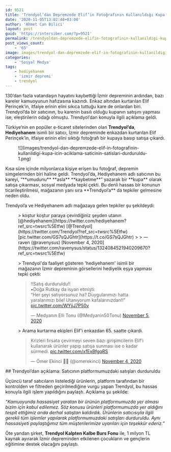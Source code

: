 ```yaml
---
id: 9521
title: 'Trendyol’dan Depremzede Elif’in Fotoğrafının Kullanıldığı Kupa İçin Açıklama: Satıcının Satışları Durduruldu'
date: '2020-11-05T13:02:48+03:00'
author: 'Ahmet Can Bilici'
layout: post
guid: 'https://intersiber.com/?p=9521'
permalink: /trendyoldan-depremzede-elifin-fotografinin-kullanildigi-kupa-icin-aciklama-saticinin-satislari-durduruldu/
post_views_count:
    - '65'
image: images/trendyol-dan-depremzede-elif-in-fotografinin-kullanildigi-kupa-icin-aciklama-satislar-durduruldu.png
categories:
    - 'Sosyal Medya'
tags:
    - hediyehanem
    - 'izmir depremi'
    - trendyol
---
```


130’dan fazla vatandaşın hayatını kaybettiği İzmir depreminin ardından, bazı kareler kamuoyunun hafızasına kazındı. Enkaz altından kurtarılan Elif Perinçek’in, itfaiye erinin elini sıkıca tuttuğu kare de onlardan biri. Trendyol’da bir satıcının, bu karenin basılı olduğu kupanın satışını yapması ise, eleştirilerin odağı olmuştu. Trendyol’dan konuyla ilgili açıklama geldi.

Türkiye’nin en popüler e-ticaret sitelerinden olan **Trendyol’da**, **Hediyehanem** isimli bir satıcı, İzmir depreminde enkazdan kurtarılan Elif Perinçek’in, itfaiye erinin elini sıktığı fotoğrafı bir kupaya basıp satışa çıkardı.

<figure class="wp-block-image size-large">![](images/trendyol-dan-depremzede-elif-in-fotografinin-kullanildigi-kupa-icin-aciklama-saticinin-satislari-durduruldu-1.png)</figure>Kısa süre içinde milyonlarca kişiye erişen bu fotoğraf, depremin simgelerinden biri haline geldi. Trendyol’da, Hediyehanem adlı satıcının bu kareyi, “**umudunu** **asla** **kaybetme**” yazarak bir **kupa** olarak satışa çıkarması, sosyal medyada tepki çekti. Bu denli hassas bir konunun ticarileştirilmesi, mağazanın yanı sıra **Trendyol’a** da tepkiler gelmesine neden oldu.

Trendyol’a ve Hediyehanem adlı mağazaya gelen tepkiler şu şekildeydi:

<figure class="wp-block-embed-twitter wp-block-embed is-type-rich is-provider-twitter"><div class="wp-block-embed__wrapper">> koştur koştur paraya çevirdiğiniz şeyden utanın [@hediyehanem](https://twitter.com/hediyehanem?ref_src=twsrc%5Etfw) [@Trendyol](https://twitter.com/Trendyol?ref_src=twsrc%5Etfw) [pic.twitter.com/GS7sQJGhtr](https://t.co/GS7sQJGhtr)
> 
> — raven (@ravenysus) [November 4, 2020](https://twitter.com/ravenysus/status/1324084521940209670?ref_src=twsrc%5Etfw)

<script async="" charset="utf-8" src="https://platform.twitter.com/widgets.js"></script></div></figure><figure class="wp-block-embed-twitter wp-block-embed is-type-rich is-provider-twitter"><div class="wp-block-embed__wrapper">> Trendyol'da faaliyet gösteren 'hediyehanem' isimli bir mağazanın İzmir depreminin görsellerini hediyelik eşya yapması tepki çekti:   
> ‼️Satış durduruldu‼️  
> ▪️Doğa Rutkay da isyan etmişti:   
> “Her şeyi satıyorsunuz ha? Duygularımızı hatta yaralarımızı bile! Utanıyorum kafalarınızdan!!” [pic.twitter.com/WYjjJ7P50v](https://t.co/WYjjJ7P50v)
> 
> — Medyanın Elli Tonu (@Medyanin50Tonu) [November 5, 2020](https://twitter.com/Medyanin50Tonu/status/1324271229793116160?ref_src=twsrc%5Etfw)

<script async="" charset="utf-8" src="https://platform.twitter.com/widgets.js"></script></div></figure><figure class="wp-block-embed-twitter wp-block-embed is-type-rich is-provider-twitter"><div class="wp-block-embed__wrapper">> Arama kurtarma ekipleri Elif'i enkazdan 65. saatte çıkardı.  
>   
> Krizleri fırsata çevirmeyi seven bazı girişimcilerin Elif'i kullanarak ürünler yapıp satışa sunması ise o kadar sürmedi. [pic.twitter.com/xfExBfgqRS](https://t.co/xfExBfgqRS)
> 
> — Ömer Ekinci 🤜🤛 (@omerekinci) [November 4, 2020](https://twitter.com/omerekinci/status/1324084699225088000?ref_src=twsrc%5Etfw)

<script async="" charset="utf-8" src="https://platform.twitter.com/widgets.js"></script></div></figure>## Trendyol’dan açıklama: Satıcının platformumuzdaki satışları durduruldu

Üçüncü taraf satıcıların listelediği ürünlerin, platform tarafından bir kontrolden ve filtreden geçirilmediğine vurgu yapan Trendyol, bu hassas konuyla ilgili işlem yapıldığını paylaştı. Açıklama şu şekilde:

*“Kamuoyunda hassasiyet yaratan bir ürünün platformumuzda yer alması bizim için kabul edilemez. Söz konusu ürünleri platformumuzda yer aldığını tespit ettiğimiz anda derhal satıştan kaldırdık. Ürünlerin satıcısıyla ilgili gerekli tüm işlemler yapılarak platformumuzdaki satışları durduruldu. Aynı hassasiyeti paylaştığımız tüm müşterilerimize uyarıları için teşekkür ederiz.”*

Öte yandan şirket, **Trendyol Kalpten Kalbe Burs Fonu** ile, 1 milyon TL kaynak ayırarak İzmir depreminden etkilenen çocukların ve gençlerin eğitimine destek olacağını paylaştı.